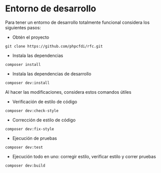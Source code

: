 # Entorno de desarrollo

Para tener un entorno de desarrollo totalmente funcional considera los siguientes pasos:

- Obtén el proyecto

```
git clone https://github.com/phpcfdi/rfc.git
```

- Instala las dependencias

```
composer install
```

- Instala las dependencias de desarrollo

```
composer dev:install
```

Al hacer las modificaciones, considera estos comandos útiles

- Verificación de estilo de código

```
composer dev:check-style
```

- Corrección de estilo de código

```
composer dev:fix-style
```

- Ejecución de pruebas

```
composer dev:test
```

- Ejecución todo en uno: corregir estilo, verificar estilo y correr pruebas

```
composer dev:build
```
